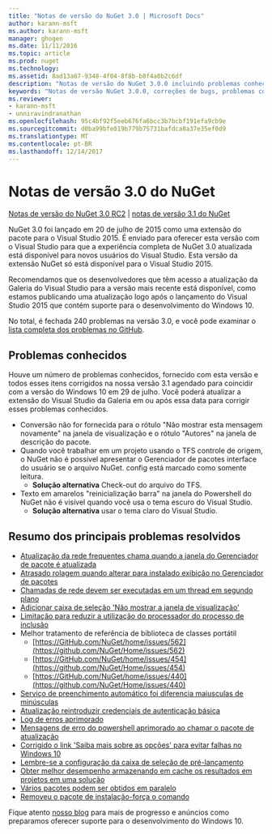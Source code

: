 ```yaml
---
title: "Notas de versão do NuGet 3.0 | Microsoft Docs"
author: karann-msft
ms.author: karann-msft
manager: ghogen
ms.date: 11/11/2016
ms.topic: article
ms.prod: nuget
ms.technology: 
ms.assetid: 8ad13a67-9348-4f04-8f8b-b8f4a0b2c6df
description: "Notas de versão do NuGet 3.0.0 incluindo problemas conhecidos, correções de bug, recursos adicionados e DCRs."
keywords: "Notas de versão NuGet 3.0.0, correções de bugs, problemas conhecidos, adicionaram recursos, DCRs"
ms.reviewer:
- karann-msft
- unniravindranathan
ms.openlocfilehash: 95c4bf92f5eeb676fa6bcc3b7bcbf191efa9cb9e
ms.sourcegitcommit: d0ba99bfe019b779b75731bafdca8a37e35ef0d9
ms.translationtype: MT
ms.contentlocale: pt-BR
ms.lasthandoff: 12/14/2017
---
```

# <a name="nuget-30-release-notes"></a>Notas de versão 3.0 do NuGet

[Notas de versão do NuGet 3.0 RC2](../release-notes/nuget-3.0-RC2.md) | [notas de versão 3.1 do NuGet](../release-notes/nuget-3.1.md)

NuGet 3.0 foi lançado em 20 de julho de 2015 como uma extensão do pacote para o Visual Studio 2015. É enviado para oferecer esta versão com o Visual Studio para que a experiência completa de NuGet 3.0 atualizada está disponível para novos usuários do Visual Studio. Esta versão da extensão NuGet só está disponível para o Visual Studio 2015.

Recomendamos que os desenvolvedores que têm acesso a atualização da Galeria do Visual Studio para a versão mais recente está disponível, como estamos publicando uma atualização logo após o lançamento do Visual Studio 2015 que contém suporte para o desenvolvimento do Windows 10.

No total, é fechada 240 problemas na versão 3.0, e você pode examinar o [lista completa dos problemas no GitHub](https://github.com/NuGet/Home/issues?q=milestone%3A3.0.0-RTM+is%3Aclosed).

## <a name="known-issues"></a>Problemas conhecidos

Houve um número de problemas conhecidos, fornecido com esta versão e todos esses itens corrigidos na nossa versão 3.1 agendado para coincidir com a versão do Windows 10 em 29 de julho.  Você poderá atualizar a extensão do Visual Studio da Galeria em ou após essa data para corrigir esses problemas conhecidos.

*  Conversão não for fornecida para o rótulo "Não mostrar esta mensagem novamente" na janela de visualização e o rótulo "Autores" na janela de descrição do pacote.
*  Quando você trabalhar em um projeto usando o TFS controle de origem, o NuGet não é possível apresentar o Gerenciador de pacotes interface do usuário se o arquivo NuGet. config está marcado como somente leitura.
   * **Solução alternativa** Check-out do arquivo do TFS.
*  Texto em amarelos "reinicialização barra" na janela do Powershell do NuGet não é visível quando você usa o tema escuro do Visual Studio.
   * **Solução alternativa** usar o tema claro do Visual Studio.


## <a name="summary-of-top-issues-resolved"></a>Resumo dos principais problemas resolvidos

* [Atualização da rede frequentes chama quando a janela do Gerenciador de pacote é atualizada](https://github.com/NuGet/Home/issues/515)
* [Atrasado rolagem quando alterar para instalado exibição no Gerenciador de pacotes](https://github.com/NuGet/Home/issues/519)
* [Chamadas de rede devem ser executadas em um thread em segundo plano](https://github.com/NuGet/Home/issues/516)
* [Adicionar caixa de seleção 'Não mostrar a janela de visualização'](https://github.com/NuGet/Home/issues/566)
* [Limitação para reduzir a utilização do processador do processo de inclusão](https://github.com/NuGet/Home/issues/356)
* Melhor tratamento de referência de biblioteca de classes portátil
    * [https://GitHub.com/NuGet/home/issues/562](https://github.com/NuGet/Home/issues/562)
    * [https://GitHub.com/NuGet/home/issues/454](https://github.com/NuGet/Home/issues/454)
    * [https://GitHub.com/NuGet/home/issues/440](https://github.com/NuGet/Home/issues/440)
* [Serviço de preenchimento automático foi diferencia maiusculas de minúsculas](https://github.com/NuGet/Home/issues/198)
* [Atualização reintroduzir credenciais de autenticação básica](https://github.com/NuGet/Home/issues/456)
* [Log de erros aprimorado](https://github.com/NuGet/Home/issues/407)
* [Mensagens de erro do powershell aprimorado ao chamar o pacote de atualização](https://github.com/NuGet/Home/issues/5)
* [Corrigido o link 'Saiba mais sobre as opções' para evitar falhas no Windows 10](https://github.com/NuGet/Home/issues/822)
* [Lembre-se a configuração da caixa de seleção de pré-lançamento](https://github.com/NuGet/Home/issues/732)
* [Obter melhor desempenho armazenando em cache os resultados em projetos em uma solução](https://github.com/NuGet/Home/issues/721)
* [Vários pacotes podem ser obtidos em paralelo](https://github.com/NuGet/Home/issues/713)
* [Removeu o pacote de instalação-força o comando](https://github.com/NuGet/Home/issues/697)

Fique atento [nosso blog](http://blog.nuget.org) para mais de progresso e anúncios como preparamos oferecer suporte para o desenvolvimento do Windows 10.